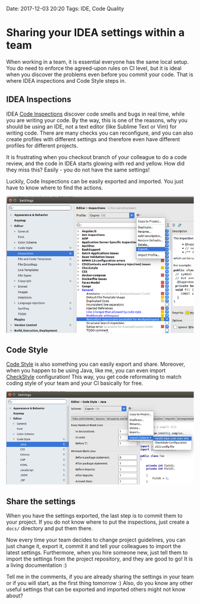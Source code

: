 Date: 2017-12-03 20:20
Tags: IDE, Code Quality

# Sharing your IDEA settings within a team

When working in a team, it is essential everyone has the same local setup. You do need to enforce the agreed-upon rules on CI level, but it is ideal when you discover the problems even before you commit your code. That is where IDEA inspections and Code Style steps in.

## IDEA Inspections

IDEA [Code Inspections](https://www.jetbrains.com/help/idea/code-inspection.html) discover code smells and bugs in real time, while you are writing your code. By the way, this is one of the reasons, why you should be using an IDE, not a text editor (like Sublime Text or Vim) for writing code.  There are many checks you can reconfigure, and you can also create profiles with different settings and therefore even have different profiles for different projects.

It is frustrating when you checkout branch of your colleague to do a code review, and the code in IDEA starts glowing with red and yellow. How did they miss this? Easily - you do not have the same settings!

Luckily, Code Inspections can be easily exported and imported. You just have to know where to find the actions.

![git-add-p](/content/intellij-idea-profiles-export.png)

## Code Style

[Code Style](https://www.jetbrains.com/help/idea/configuring-code-style.html) is also something you can easily export and share. Moreover, when you happen to be using Java, like me, you can even import [CheckStyle](https://github.com/checkstyle/checkstyle#readme) configuration! This way, you get code reformating to match coding style of your team and your CI basically for free.

![git-add-p](/content/intellij-idea-code-style-import.png)

## Share the settings

When you have the settings exported, the last step is to commit them to your project. If you do not know where to put the inspections, just create a `docs/` directory and put them there.

Now every time your team decides to change project guidelines, you can just change it, export it, commit it and tell your colleagues to import the latest settings. Furthermore, when you hire someone new, just tell them to import the settings from the project repository, and they are good to go! It is a living documentation :)

Tell me in the comments, if you are already sharing the settings in your team or if you will start, as the first thing tomorrow :) Also, do you know any other useful settings that can be exported and imported others might not know about?
